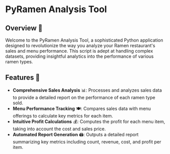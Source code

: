 # PyRamen Analysis Tool

## Overview 👀
Welcome to the PyRamen Analysis Tool, a sophisticated Python application designed to revolutionize the way you analyze your Ramen restaurant's sales and menu performance. This script is adept at handling complex datasets, providing insightful analytics into the performance of various ramen types.

## Features 🌟
- **Comprehensive Sales Analysis** 📊: Processes and analyzes sales data to provide a detailed report on the performance of each ramen type sold.
- **Menu Performance Tracking** 🍽️: Compares sales data with menu offerings to calculate key metrics for each item.
- **Intuitive Profit Calculations** 💰: Computes the profit for each menu item, taking into account the cost and sales price.
- **Automated Report Generation** 🖨️: Outputs a detailed report summarizing key metrics including count, revenue, cost, and profit per item.
